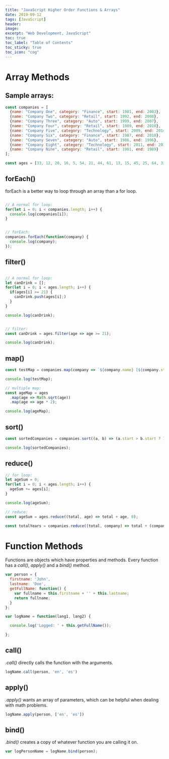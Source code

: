 ```yaml
---
title: "JavaScript Higher Order Functions & Arrays"
date: 2019-09-12
tags: [JavaScript]
header:
image:
excerpt: "Web Development, JavaScript"
toc: true
toc_label: "Table of Contents"
toc_sticky: true
toc_icon: "cog"
---
```


# Array Methods

## Sample arrays:

```javascript
const companies = [
  {name: "Company One", category: "Finance", start: 1981, end: 2003},
  {name: "Company Two", category: "Retail", start: 1992, end: 2008},
  {name: "Company Three", category: "Auto", start: 1999, end: 2007},
  {name: "Company Four", category: "Retail", start: 1989, end: 2010},
  {name: "Company Five", category: "Technology", start: 2009, end: 2014},
  {name: "Company Six", category: "Finance", start: 1987, end: 2010},
  {name: "Company Seven", category: "Auto", start: 1986, end: 1996},
  {name: "Company Eight", category: "Technology", start: 2011, end: 2016},
  {name: "Company Nine", category: "Retail", start: 1981, end: 1989}
];

const ages = [33, 12, 20, 16, 5, 54, 21, 44, 61, 13, 15, 45, 25, 64, 32];
```

## forEach()

forEach is a better way to loop through an array than a for loop.

```javascript

// A normal for loop:
for(let i = 0; i < companies.length; i++) {
  console.log(companies[i]);
}


// forEach:
companies.forEach(function(company) {
  console.log(company);
}); 
```

## filter()

```javascript

// A normal for loop:
let canDrink = [];
for(let i = 0; i < ages.length; i++) {
  if(ages[i] >= 21) {
    canDrink.push(ages[i];)
  }
}

console.log(canDrink);


// filter:
const canDrink = ages.filter(age => age >= 21);

console.log(canDrink);
```

## map()

```javascript
const testMap = companies.map(company => `${company.name} [${company.start} - ${company.end}]`);

console.log(testMap);

// multiple map:
const ageMap = ages
  .map(age => Math.sqrt(age))
  .map(age => age * 2);

console.log(ageMap);
```

## sort()

```javascript
const sortedCompanies = companies.sort((a, b) => (a.start > b.start ? 1 : -1));

console.log(sortedCompanies);
```

## reduce()

```javascript
// for loop:
let ageSum = 0;
for(let i = 0; i < ages.length; i++) {
  ageSum += ages[i];
}

console.log(ageSum);

// reduce:
const ageSum = ages.reduce((total, age) => total + age, 0);

const totalYears = companies.reduce((total, company) => total + (company.end - company-start), 0);
```

# Function Methods

Functions are objects which have properties and methods. Every function has a *call()*, *apply()* and a *bind()* method. 

```javascript
var person = {
  firstname: 'John',
  lastname: 'Doe',
  getFullName: function() {
    var fullname = this.firstname + '' + this.lastname;
    return fullname;
  }
};

var logName = function(lang1, lang2) {

  console.log('Logged: ' + this.getFullName());

};
```

## call()

*.call()* directly calls the function with the arguments.

```javascript
logName.call(person, 'en', 'es')
```

## apply()

*.apply()* wants an array of parameters, which can be helpful when dealing with math problems.

```javascript
logName.apply(person, ['en', 'es'])
```

## bind()

*.bind()* creates a copy of whatever function you are calling it on.

```javascript
var logPersonName = logName.bind(person);
```
